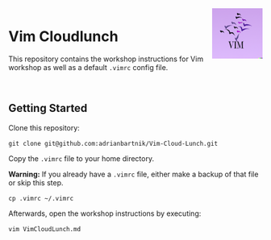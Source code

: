 <img src="vim-boid-logo-dalle.png" align="right" width="100px"/>

# Vim Cloudlunch

This repository contains the workshop instructions for Vim workshop as well as a default `.vimrc` config file.

<br clear="left"/>

## Getting Started

Clone this repository:

```
git clone git@github.com:adrianbartnik/Vim-Cloud-Lunch.git
```

Copy the `.vimrc` file to your home directory.

**Warning:** If you already have a `.vimrc` file, either make a backup of that file or skip this step.

```shell
cp .vimrc ~/.vimrc
```

Afterwards, open the workshop instructions by executing:

```shell
vim VimCloudLunch.md
```

